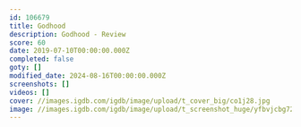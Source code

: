 ```yaml
---
id: 106679
title: Godhood
description: Godhood - Review
score: 60
date: 2019-07-10T00:00:00.000Z
completed: false
goty: []
modified_date: 2024-08-16T00:00:00.000Z
screenshots: []
videos: []
cover: //images.igdb.com/igdb/image/upload/t_cover_big/co1j28.jpg
image: //images.igdb.com/igdb/image/upload/t_screenshot_huge/yfbvjcbg72mio2xfzi1k.jpg
---
```

